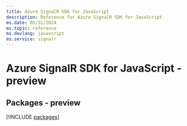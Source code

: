 ```yaml
---
title: Azure SignalR SDK for JavaScript
description: Reference for Azure SignalR SDK for JavaScript
ms.date: 05/31/2024
ms.topic: reference
ms.devlang: javascript
ms.service: signalr
---
```

# Azure SignalR SDK for JavaScript - preview
## Packages - preview
[!INCLUDE [packages](signalr-index.md)]